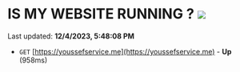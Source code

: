 # IS MY WEBSITE RUNNING ? [![](https://img.shields.io/static/v1?label=Sponsor&message=%E2%9D%A4&logo=GitHub&color=%23fe8e86)](https://github.com/sponsors/<username>)

Last updated: **12/4/2023, 5:48:08 PM**

- `GET` [https://youssefservice.me](https://youssefservice.me) - **Up** (958ms)
